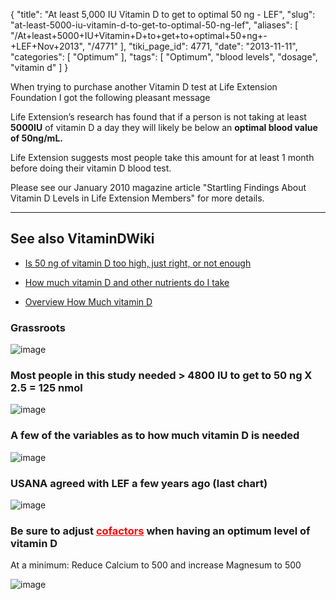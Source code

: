 {
    "title": "At least 5,000 IU Vitamin D to get to optimal 50 ng - LEF",
    "slug": "at-least-5000-iu-vitamin-d-to-get-to-optimal-50-ng-lef",
    "aliases": [
        "/At+least+5000+IU+Vitamin+D+to+get+to+optimal+50+ng+-+LEF+Nov+2013",
        "/4771"
    ],
    "tiki_page_id": 4771,
    "date": "2013-11-11",
    "categories": [
        "Optimum"
    ],
    "tags": [
        "Optimum",
        "blood levels",
        "dosage",
        "vitamin d"
    ]
}


When trying to purchase another Vitamin D test at Life Extension Foundation I got the following pleasant message

Life Extension’s research has found that if a person is not taking at least  **5000IU**  of vitamin D a day they will likely be below an  **optimal blood value of 50ng/mL.** 

Life Extension suggests most people take this amount for at least 1 month before doing their vitamin D blood test. 

Please see our January 2010 magazine article "Startling Findings About Vitamin D Levels in Life Extension Members" for more details. 

---

## See also VitaminDWiki

* [Is 50 ng of vitamin D too high, just right, or not enough](/posts/is-50-ng-of-vitamin-d-too-high-just-right-or-not-enough)

* [How much vitamin D and other nutrients do I take](/posts/how-much-vitamin-d-and-other-nutrients-do-i-take)

* [Overview How Much vitamin D](/posts/overview-how-much-vitamin-d)

### Grassroots

<img src="/attachments/d3.mock.jpg" alt="image">

### Most people in this study needed > 4800 IU to get to 50 ng X 2.5 = 125 nmol

<img src="/attachments/d3.mock.jpg" alt="image">

### A few of the variables as to how much vitamin D is needed

<img src="/attachments/d3.mock.jpg" alt="image">

### USANA agreed with LEF a few years ago (last chart)

<img src="/attachments/d3.mock.jpg" alt="image">

### Be sure to adjust <a href="/posts/cofactors" style="color: red; text-decoration: underline;" title="This link has an unknown page_id: 1270">cofactors</a> when having an optimum level of vitamin D

At a minimum: Reduce Calcium to 500 and increase Magnesum to 500

<img src="/attachments/d3.mock.jpg" alt="image">